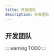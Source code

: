 ```yaml
---
title: 开发团队
description: 开发团队
---
```


## 开发团队

::: warning
TODO
:::

<Spinner></Spinner>

<script setup>
import { ElMessage } from 'element-plus';

ElMessage("正在建设中。。。");
</script>
